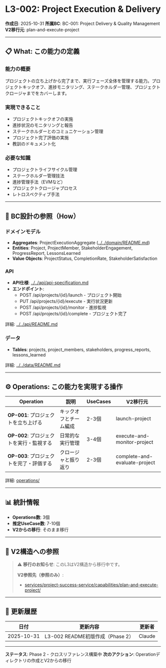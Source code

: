 # L3-002: Project Execution & Delivery

**作成日**: 2025-10-31
**所属BC**: BC-001: Project Delivery & Quality Management
**V2移行元**: plan-and-execute-project

---

## 📋 What: この能力の定義

### 能力の概要
プロジェクトの立ち上げから完了まで、実行フェーズ全体を管理する能力。プロジェクトキックオフ、進捗モニタリング、ステークホルダー管理、プロジェクトクロージャまでをカバーします。

### 実現できること
- プロジェクトキックオフの実施
- 進捗状況のモニタリングと報告
- ステークホルダーとのコミュニケーション管理
- プロジェクト完了評価の実施
- 教訓のドキュメント化

### 必要な知識
- プロジェクトライフサイクル管理
- ステークホルダー管理技法
- 進捗管理手法（EVMなど）
- プロジェクトクロージャプロセス
- レトロスペクティブ手法

---

## 🔗 BC設計の参照（How）

### ドメインモデル
- **Aggregates**: ProjectExecutionAggregate ([../../domain/README.md](../../domain/README.md#project-execution-aggregate))
- **Entities**: Project, ProjectMember, StakeholderEngagement, ProgressReport, LessonsLearned
- **Value Objects**: ProjectStatus, CompletionRate, StakeholderSatisfaction

### API
- **API仕様**: [../../api/api-specification.md](../../api/api-specification.md)
- **エンドポイント**:
  - POST /api/projects/{id}/launch - プロジェクト開始
  - PUT /api/projects/{id}/execute - 実行状況更新
  - POST /api/projects/{id}/monitor - 進捗監視
  - POST /api/projects/{id}/complete - プロジェクト完了

詳細: [../../api/README.md](../../api/README.md)

### データ
- **Tables**: projects, project_members, stakeholders, progress_reports, lessons_learned

詳細: [../../data/README.md](../../data/README.md)

---

## ⚙️ Operations: この能力を実現する操作

| Operation | 説明 | UseCases | V2移行元 |
|-----------|------|----------|---------|
| **OP-001**: プロジェクトを立ち上げる | キックオフとチーム編成 | 2-3個 | launch-project |
| **OP-002**: プロジェクトを実行・監視する | 日常的な実行管理 | 3-4個 | execute-and-monitor-project |
| **OP-003**: プロジェクトを完了・評価する | クロージャと振り返り | 2-3個 | complete-and-evaluate-project |

詳細: [operations/](operations/)

---

## 📊 統計情報

- **Operations数**: 3個
- **推定UseCase数**: 7-10個
- **V2からの移行**: そのまま移行

---

## 🔗 V2構造への参照

> ⚠️ **移行のお知らせ**: このL3はV2構造から移行中です。
>
> **V2参照先（参照のみ）**:
> - [services/project-success-service/capabilities/plan-and-execute-project/](../../../../services/project-success-service/capabilities/plan-and-execute-project/)

---

## 📝 更新履歴

| 日付 | 更新内容 | 更新者 |
|------|---------|--------|
| 2025-10-31 | L3-002 README初版作成（Phase 2） | Claude |

---

**ステータス**: Phase 2 - クロスリファレンス構築中
**次のアクション**: Operationディレクトリの作成とV2からの移行
